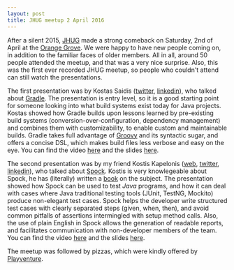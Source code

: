 ```yaml
---
layout: post
title: JHUG meetup 2 April 2016
---
```


After a silent 2015, [JHUG](http://www.jhug.gr/) made a strong comeback on Saturday, 2nd of April at the [Orange Grove](http://orangegrove.biz/). We were happy to have new people coming on, in addition to the familiar faces of older members. All in all, around 50 people attended the meetup, and that was a very nice surprise. Also, this was the first ever recorded JHUG meetup, so people who couldn't attend can still watch the presentations.

The first presentation was by Kostas Saidis ([twitter](https://twitter.com/saikos), [linkedin](http://t.co/fKAd8eCkgT)), who talked about [Gradle](http://gradle.org/). The presentation is entry level, so it is a good starting point for someone looking into what build systems exist today for Java projects. Kostas showed how Gradle builds upon lessons learned by pre-existing build systems (conversion-over-configuration, dependency management) and combines them with customizability, to enable custom and maintainable builds. Gradle takes full advantage of [Groovy](http://www.groovy-lang.org/) and its syntactic sugar, and offers a concise DSL, which makes build files less verbose and easy on the eye. You can find the video [here](https://vimeo.com/163474384) and the slides [here](http://www.slideshare.net/KostasSaidis/an-introduction-to-gradle-for-java-developers).

The second presentation was by my friend Kostis Kapelonis ([web](http://codepipes.com/), [twitter](https://twitter.com/codepipes), [linkedin](https://www.linkedin.com/in/kkapelon)), who talked about [Spock](https://code.google.com/archive/p/spock/). Kostis is very knowlegeable about Spock, he has (literally) written a [book](https://www.manning.com/books/java-testing-with-spock) on the subject. The presentation showed how Spock can be used to test _Java_ programs, and how it can deal with cases where Java traditional testing tools (JUnit, TestNG, Mockito) produce non-elegant test cases. Spock helps the developer write structured test cases with clearly separated steps (given, when, then), and avoid common pitfalls of assertions intermingled with setup method calls. Also, the use of plain English in Spock allows the generation of readable reports, and facilitates communication with non-developer members of the team. You can find the video [here](https://vimeo.com/163169615) and the slides [here](http://codepipes.com/presentations/spock-vs-junit.pdf).

The meetup was followed by pizzas, which were kindly offered by [Playventure](http://www.playventure.com/).
